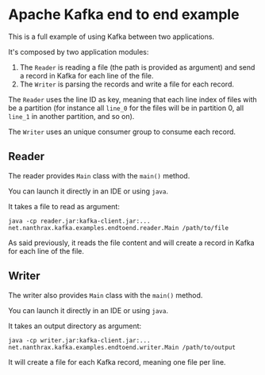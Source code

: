 # Apache Kafka end to end example

This is a full example of using Kafka between two applications.

It's composed by two application modules:

1. The `Reader` is reading a file (the path is provided as argument) and send a record in Kafka for each line of the file.
2. The `Writer` is parsing the records and write a file for each record.

The `Reader` uses the line ID as key, meaning that each line index of files with be a partition (for instance all `line_0` for the files will be in partition 0, all `line_1` in another partition, and so on).

The `Writer` uses an unique consumer group to consume each record.

## Reader

The reader provides `Main` class with the `main()` method.

You can launch it directly in an IDE or using `java`.

It takes a file to read as argument:

````
java -cp reader.jar:kafka-client.jar:... net.nanthrax.kafka.examples.endtoend.reader.Main /path/to/file
````

As said previously, it reads the file content and will create a record in Kafka for each line of the file.

## Writer

The writer also provides `Main` class with the `main()` method.

You can launch it directly in an IDE or using `java`.

It takes an output directory as argument:

````
java -cp writer.jar:kafka-client.jar:... net.nanthrax.kafka.examples.endtoend.writer.Main /path/to/output
````

It will create a file for each Kafka record, meaning one file per line.